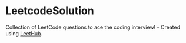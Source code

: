 # LeetcodeSolution
Collection of LeetCode questions to ace the coding interview! - Created using [LeetHub](https://github.com/QasimWani/LeetHub).
